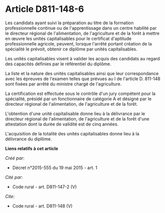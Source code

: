 # Article D811-148-6

Les candidats ayant suivi la préparation au titre de la formation professionnelle continue ou de l'apprentissage dans un
centre habilité par le directeur régional de l'alimentation, de l'agriculture et de la forêt à mettre en œuvre les unités
capitalisables pour le certificat d'aptitude professionnelle agricole, peuvent, lorsque l'arrêté portant création de la
spécialité le prévoit, obtenir ce diplôme par unités capitalisables. 

Les unités capitalisables visent à valider les acquis des candidats au regard des capacités définies par le référentiel du
diplôme. 

La liste et la nature des unités capitalisables ainsi que leur correspondance avec les épreuves de l'examen telles que
prévues au I de l'article D. 811-148 sont fixées par arrêté du ministre chargé de l'agriculture. 

La certification est effectuée sous le contrôle d'un jury compétent pour la spécialité, présidé par un fonctionnaire de
catégorie A et désigné par le directeur régional de l'alimentation, de l'agriculture et de la forêt. 

L'obtention d'une unité capitalisable donne lieu à la délivrance par le directeur régional de l'alimentation, de
l'agriculture et de la forêt d'une attestation dont la durée de validité est de cinq années. 

L'acquisition de la totalité des unités capitalisables donne lieu à la délivrance du diplôme.

**Liens relatifs à cet article**

_Créé par_:

  - Décret n°2015-555 du 19 mai 2015 - art. 1

_Cité par_:

  - Code rural - art. D811-147-2 (V)

_Cite_:

  - Code rural - art. D811-148 (V)
